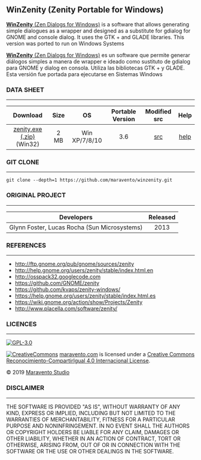 ## WinZenity (Zenity Portable for Windows)

[**WinZenity** (Zen Dialogs for Windows)](https://es.wikipedia.org/wiki/Zenity) is a software that allows generating simple dialogues as a wrapper and designed as a substitute for gdialog for GNOME and console dialog. It uses the GTK + and GLADE libraries. This version was ported to run on Windows Systems

[**WinZenity** (Zen Dialogs for Windows)](https://en.wikipedia.org/wiki/Zenity) es un software que permite generar diálogos simples a manera de wrapper e ideado como sustituto de gdialog para GNOME y dialog en consola. Utiliza las bibliotecas GTK + y GLADE. Esta versión fue portada para ejecutarse en Sistemas Windows

### DATA SHEET
---

|Download|Size|OS|Portable Version|Modified src|Help|
| :---: | :---: | :---: | :---: | :---: | :---: |
|[zenity.exe (.zip)](https://github.com/maravento/winzenity/raw/master/zenity.zip) (Win32)|2 MB|Win XP/7/8/10|3.6|[src](https://github.com/maravento/winzenity/raw/master/zenity-3.6.0_src.7z)|[help](https://github.com/maravento/winzenity/raw/master/zenityhelp.txt)|

### GIT CLONE
---
```
git clone --depth=1 https://github.com/maravento/winzenity.git
```

### ORIGINAL PROJECT
---

| Developers | Released |
| :---: | :---: |
| Glynn Foster, Lucas Rocha (Sun Microsystems)| 2013 |

### REFERENCES
---

* http://ftp.gnome.org/pub/gnome/sources/zenity
* http://help.gnome.org/users/zenity/stable/index.html.en
* http://osspack32.googlecode.com
* https://github.com/GNOME/zenity
* https://github.com/kvaps/zenity-windows/
* https://help.gnome.org/users/zenity/stable/index.html.es
* https://wiki.gnome.org/action/show/Projects/Zenity
* http://www.placella.com/software/zenity/

### LICENCES
---

[![GPL-3.0](https://img.shields.io/badge/License-GPLv3-blue.svg)](https://www.gnu.org/licenses/gpl.txt)

[![CreativeCommons](https://licensebuttons.net/l/by-sa/4.0/88x31.png)](http://creativecommons.org/licenses/by-sa/4.0/)
[maravento.com](http://www.maravento.com) is licensed under a [Creative Commons Reconocimiento-CompartirIgual 4.0 Internacional License](http://creativecommons.org/licenses/by-sa/4.0/).

© 2019 [Maravento Studio](http://www.maravento.com)

### DISCLAIMER
---

THE SOFTWARE IS PROVIDED "AS IS", WITHOUT WARRANTY OF ANY KIND, EXPRESS OR IMPLIED, INCLUDING BUT NOT LIMITED TO THE WARRANTIES OF MERCHANTABILITY, FITNESS FOR A PARTICULAR PURPOSE AND NONINFRINGEMENT. IN NO EVENT SHALL THE AUTHORS OR COPYRIGHT HOLDERS BE LIABLE FOR ANY CLAIM, DAMAGES OR OTHER LIABILITY, WHETHER IN AN ACTION OF CONTRACT, TORT OR OTHERWISE, ARISING FROM, OUT OF OR IN CONNECTION WITH THE SOFTWARE OR THE USE OR OTHER DEALINGS IN THE SOFTWARE.
